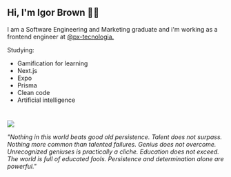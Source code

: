 


## Hi, I'm Igor Brown 👨‍💻

I am a Software Engineering and Marketing graduate and i'm working as a frontend engineer at  [@px-tecnologia.](https://github.com/px-tecnologia)

Studying:

-   Gamification for learning
-   Next.js
-   Expo
-   Prisma
-   Clean code
-   Artificial intelligence


# 
<p align="left">
  <a href="https://skillicons.dev">
    <img src="https://skillicons.dev/icons?i=typescript,react,next,electron,styledcomponents,nodejs,express,prisma,postgres,mongo" />
  </a>
</p>

_"Nothing in this world beats good old persistence. Talent does not surpass. Nothing more common than talented failures. Genius does not overcome. Unrecognized geniuses is practically a cliche. Education does not exceed. The world is full of educated fools. Persistence and determination alone are powerful."_



